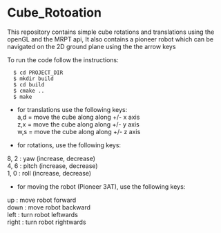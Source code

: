 # Cube_Rotoation

This repository contains simple cube rotations and translations using the openGL and the MRPT api, It also contains a pioneer robot which can be navigated on the 2D ground plane using the the arrow keys <br/>

To run the code follow the instructions:

```
  $ cd PROJECT_DIR
  $ mkdir build
  $ cd build
  $ cmake ..
  $ make 
```

* for translations use the following keys:  <br/>
a,d = move the cube along along +/- x axis  <br/>
z,x = move the cube along along +/- y axis  <br/>
w,s = move the cube along along +/- z axis  <br/>

* for rotations, use the following keys:

8, 2 : yaw (increase, decrease)  <br/>
4, 6 : pitch (increase, decrease) <br/>
1, 0 : roll (increase, decrease)   <br/>

* for moving the robot (Pioneer 3AT), use the following keys:

up : move robot forward    <br/>
down : move robot backward <br/>
left : turn robot leftwards <br/>
right : turn robot rightwards <br/>
